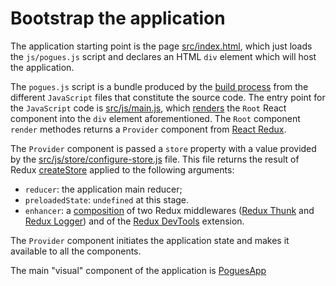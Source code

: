 # Bootstrap the application

The application starting point is the page [src/index.html](https://github.com/InseeFr/Pogues/blob/master/src/index.html), which just loads the `js/pogues.js` script and declares an HTML `div` element which will host the application.

The `pogues.js` script is a bundle produced by the [build process](./build-process.md) from the different `JavaScript` files that constitute the source code. The entry point for the `JavaScript` code is [src/js/main.js](https://github.com/InseeFr/Pogues/blob/master/src/js/main.js), which [renders](https://facebook.github.io/react/blog/2015/10/01/react-render-and-top-level-api.html) the `Root` React component into the `div` element aforementioned. The `Root` component `render` methodes returns a `Provider` component from [React Redux](https://github.com/reactjs/react-redux).

The `Provider` component is passed a `store` property with a value provided by the [src/js/store/configure-store.js](https://github.com/InseeFr/Pogues/blob/master/src/js/store/configure-store.js) file. This file returns the result of Redux [createStore](https://github.com/reactjs/redux/blob/master/docs/api/createStore.md) applied to the following arguments:

* `reducer`: the application main reducer;
* `preloadedState`: `undefined` at this stage.
* `enhancer`: a [composition](https://github.com/reactjs/redux/blob/master/docs/api/compose.md) of two Redux middlewares ([Redux Thunk](https://github.com/gaearon/redux-thunk) and [Redux Logger](https://github.com/evgenyrodionov/redux-logger)) and of the [Redux DevTools](https://github.com/zalmoxisus/redux-devtools-extension) extension.

The `Provider` component initiates the application state and makes it available to all the components.

The main "visual" component of the application is [PoguesApp](https://github.com/InseeFr/Pogues/blob/master/src/js/components/pogues-app.js)
